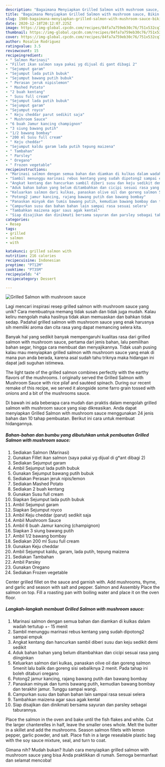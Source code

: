 ```yaml
---
description: "Bagaimana Menyiapkan Grilled Salmon with mushroom sauce, Bikin Ngiler"
title: "Bagaimana Menyiapkan Grilled Salmon with mushroom sauce, Bikin Ngiler"
slug: 1980-bagaimana-menyiapkan-grilled-salmon-with-mushroom-sauce-bikin-ngiler
date: 2020-12-18T20:12:07.225Z
image: https://img-global.cpcdn.com/recipes/84fa7a759eb30c76/751x532cq70/grilled-salmon-with-mushroom-sauce-foto-resep-utama.jpg
thumbnail: https://img-global.cpcdn.com/recipes/84fa7a759eb30c76/751x532cq70/grilled-salmon-with-mushroom-sauce-foto-resep-utama.jpg
cover: https://img-global.cpcdn.com/recipes/84fa7a759eb30c76/751x532cq70/grilled-salmon-with-mushroom-sauce-foto-resep-utama.jpg
author: Rosalie Rodriguez
ratingvalue: 3.5
reviewcount: 15
recipeingredient:
- " Salmon Marinasi"
- "Fillet ikan salmon saya pakai yg dijual di gant dibagi 2"
- "Sejumput garam"
- "Sejumput lada putih bubuk"
- "Sejumput bawang putih bubuk"
- " Perasan jeruk nipislemon"
- " Mashed Potato"
- "2 buah kentang"
- " Susu full cream"
- "Sejumput lada putih bubuk"
- "Sejumput garam"
- "Sejumput royco"
- " Keju cheddar parut sedikit saja"
- " Mushroom Sauce"
- "6 buah Jamur kancing champignon"
- "3 siung bawang putih"
- "1/2 bawang bombay"
- "200 ml Susu full cream"
- " Keju cheddar"
- "Sejumput kaldu garam lada putih tepung maizena"
- " Tambahan"
- " Parsley"
- " Oregano"
- " Frozen vegetable"
recipeinstructions:
- "Marinasi salmon dengan semua bahan dan diamkan di kulkas dalam wadah tertutup +- 15 menit"
- "Sambil menunggu marinasi rebus kentang yang sudah dipotong2 sampai empuk"
- "Angkat kentang dan hancurkan sambil diberi susu dan keju sedikit demi sedikit"
- "Aduk bahan bahan yang belum ditambahkan dan cicipi sesuai rasa yang diinginkan"
- "Keluarkan salmon dari kulkas, panaskan olive oil dan goreng salmon 5menit lalu balik dan goreng sisi sebaliknya 2 menit. Pada tahap ini boleh ditaburi oregano"
- "Potong2 jamur kancing, rajang bawang putih dan bawang bombay"
- "Panaskan minyak dan tumis bawang putih, kemudian bawang bombay dan terakhir jamur. Tunggu sampai wangi."
- "Campurkan susu dan bahan bahan lain sampai rasa sesuai selera"
- "Tambahkan maizena agar saus agak kental"
- "Siap disajikan dan dinikmati bersama sayuran dan parsley sebagai taburannya."
categories:
- Resep
tags:
- grilled
- salmon
- with

katakunci: grilled salmon with 
nutrition: 216 calories
recipecuisine: Indonesian
preptime: "PT12M"
cooktime: "PT35M"
recipeyield: "4"
recipecategory: Dessert

---
```



![Grilled Salmon with mushroom sauce](https://img-global.cpcdn.com/recipes/84fa7a759eb30c76/751x532cq70/grilled-salmon-with-mushroom-sauce-foto-resep-utama.jpg)

Lagi mencari inspirasi resep grilled salmon with mushroom sauce yang unik? Cara membuatnya memang tidak susah dan tidak juga mudah. Kalau keliru mengolah maka hasilnya tidak akan memuaskan dan bahkan tidak sedap. Padahal grilled salmon with mushroom sauce yang enak harusnya sih memiliki aroma dan cita rasa yang dapat memancing selera kita.

Banyak hal yang sedikit banyak mempengaruhi kualitas rasa dari grilled salmon with mushroom sauce, pertama dari jenis bahan, lalu pemilihan bahan segar, hingga cara membuat dan menyajikannya. Tidak usah pusing kalau mau menyiapkan grilled salmon with mushroom sauce yang enak di mana pun anda berada, karena asal sudah tahu triknya maka hidangan ini dapat jadi suguhan istimewa.

The light taste of the grilled salmon combines perfectly with the earthy flavors of the mushrooms. I originally served the Grilled Salmon with Mushroom Sauce with rice pilaf and sautéed spinach. During our recent remake of this recipe, we served it alongside some farro grain tossed with onions and a bit of the mushrooms sauce.


Di bawah ini ada beberapa cara mudah dan praktis dalam mengolah grilled salmon with mushroom sauce yang siap dikreasikan. Anda dapat menyiapkan Grilled Salmon with mushroom sauce menggunakan 24 jenis bahan dan 10 tahap pembuatan. Berikut ini cara untuk membuat hidangannya.

<!--inarticleads1-->

##### Bahan-bahan dan bumbu yang dibutuhkan untuk pembuatan Grilled Salmon with mushroom sauce:

1. Sediakan  Salmon (Marinasi)
1. Gunakan Fillet ikan salmon (saya pakai yg dijual di g*ant dibagi 2)
1. Sediakan Sejumput garam
1. Ambil Sejumput lada putih bubuk
1. Gunakan Sejumput bawang putih bubuk
1. Sediakan  Perasan jeruk nipis/lemon
1. Sediakan  Mashed Potato
1. Sediakan 2 buah kentang
1. Gunakan  Susu full cream
1. Siapkan Sejumput lada putih bubuk
1. Ambil Sejumput garam
1. Siapkan Sejumput royco
1. Ambil  Keju cheddar (parut) sedikit saja
1. Ambil  Mushroom Sauce
1. Ambil 6 buah Jamur kancing (champignon)
1. Siapkan 3 siung bawang putih
1. Ambil 1/2 bawang bombay
1. Sediakan 200 ml Susu full cream
1. Gunakan  Keju cheddar
1. Ambil Sejumput kaldu, garam, lada putih, tepung maizena
1. Sediakan  Tambahan
1. Ambil  Parsley
1. Gunakan  Oregano
1. Sediakan  Frozen vegetable


Center grilled fillet on the sauce and garnish with. Add mushrooms, thyme, and garlic and season with salt and pepper. Salmon and Assembly Place the salmon on top. Fill a roasting pan with boiling water and place it on the oven floor. 

<!--inarticleads2-->

##### Langkah-langkah membuat Grilled Salmon with mushroom sauce:

1. Marinasi salmon dengan semua bahan dan diamkan di kulkas dalam wadah tertutup +- 15 menit
1. Sambil menunggu marinasi rebus kentang yang sudah dipotong2 sampai empuk
1. Angkat kentang dan hancurkan sambil diberi susu dan keju sedikit demi sedikit
1. Aduk bahan bahan yang belum ditambahkan dan cicipi sesuai rasa yang diinginkan
1. Keluarkan salmon dari kulkas, panaskan olive oil dan goreng salmon 5menit lalu balik dan goreng sisi sebaliknya 2 menit. Pada tahap ini boleh ditaburi oregano
1. Potong2 jamur kancing, rajang bawang putih dan bawang bombay
1. Panaskan minyak dan tumis bawang putih, kemudian bawang bombay dan terakhir jamur. Tunggu sampai wangi.
1. Campurkan susu dan bahan bahan lain sampai rasa sesuai selera
1. Tambahkan maizena agar saus agak kental
1. Siap disajikan dan dinikmati bersama sayuran dan parsley sebagai taburannya.


Place the salmon in the oven and bake until the fish flakes and white. Cut the larger chanterelles in half, leave the smaller ones whole. Melt the butter in a skillet and add the mushrooms. Season salmon fillets with lemon pepper, garlic powder, and salt. Place fish in a large resealable plastic bag with the soy sauce mixture, seal, and turn to coat. 

Gimana nih? Mudah bukan? Itulah cara menyiapkan grilled salmon with mushroom sauce yang bisa Anda praktikkan di rumah. Semoga bermanfaat dan selamat mencoba!
